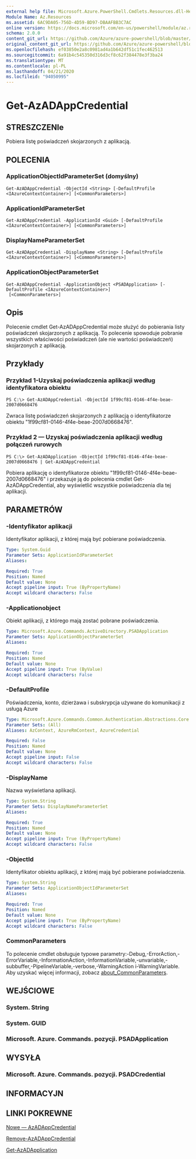```yaml
---
external help file: Microsoft.Azure.PowerShell.Cmdlets.Resources.dll-Help.xml
Module Name: Az.Resources
ms.assetid: 6AC9DA05-756D-4D59-BD97-DBAAFBB3C7AC
online version: https://docs.microsoft.com/en-us/powershell/module/az.resources/get-azadappcredential
schema: 2.0.0
content_git_url: https://github.com/Azure/azure-powershell/blob/master/src/Resources/Resources/help/Get-AzADAppCredential.md
original_content_git_url: https://github.com/Azure/azure-powershell/blob/master/src/Resources/Resources/help/Get-AzADAppCredential.md
ms.openlocfilehash: ef03850e2a8c0981ad4a1b642df51c1fec462513
ms.sourcegitcommit: 6a91b4c545350d316d3cf8c62f384478e3f3ba24
ms.translationtype: MT
ms.contentlocale: pl-PL
ms.lasthandoff: 04/21/2020
ms.locfileid: "94050995"
---
```

# Get-AzADAppCredential

## STRESZCZENIe
Pobiera listę poświadczeń skojarzonych z aplikacją.

## POLECENIA

### ApplicationObjectIdParameterSet (domyślny)
```
Get-AzADAppCredential -ObjectId <String> [-DefaultProfile <IAzureContextContainer>] [<CommonParameters>]
```

### ApplicationIdParameterSet
```
Get-AzADAppCredential -ApplicationId <Guid> [-DefaultProfile <IAzureContextContainer>] [<CommonParameters>]
```

### DisplayNameParameterSet
```
Get-AzADAppCredential -DisplayName <String> [-DefaultProfile <IAzureContextContainer>] [<CommonParameters>]
```

### ApplicationObjectParameterSet
```
Get-AzADAppCredential -ApplicationObject <PSADApplication> [-DefaultProfile <IAzureContextContainer>]
 [<CommonParameters>]
```

## Opis
Polecenie cmdlet Get-AzADAppCredential może służyć do pobierania listy poświadczeń skojarzonych z aplikacją.
To polecenie spowoduje pobranie wszystkich właściwości poświadczeń (ale nie wartości poświadczeń) skojarzonych z aplikacją.

## Przykłady

### Przykład 1-Uzyskaj poświadczenia aplikacji według identyfikatora obiektu

```
PS C:\> Get-AzADAppCredential -ObjectId 1f99cf81-0146-4f4e-beae-2007d0668476
```

Zwraca listę poświadczeń skojarzonych z aplikacją o identyfikatorze obiektu "1f99cf81-0146-4f4e-beae-2007d0668476".

### Przykład 2 — Uzyskaj poświadczenia aplikacji według połączeń rurowych

```
PS C:\> Get-AzADApplication -ObjectId 1f99cf81-0146-4f4e-beae-2007d0668476 | Get-AzADAppCredential
```

Pobiera aplikację o identyfikatorze obiektu "1f99cf81-0146-4f4e-beae-2007d0668476" i przekazuje ją do polecenia cmdlet Get-AzADAppCredential, aby wyświetlić wszystkie poświadczenia dla tej aplikacji.

## PARAMETRÓW

### -Identyfikator aplikacji
Identyfikator aplikacji, z której mają być pobierane poświadczenia.

```yaml
Type: System.Guid
Parameter Sets: ApplicationIdParameterSet
Aliases:

Required: True
Position: Named
Default value: None
Accept pipeline input: True (ByPropertyName)
Accept wildcard characters: False
```

### -Applicationobject
Obiekt aplikacji, z którego mają zostać pobrane poświadczenia.

```yaml
Type: Microsoft.Azure.Commands.ActiveDirectory.PSADApplication
Parameter Sets: ApplicationObjectParameterSet
Aliases:

Required: True
Position: Named
Default value: None
Accept pipeline input: True (ByValue)
Accept wildcard characters: False
```

### -DefaultProfile
Poświadczenia, konto, dzierżawa i subskrypcja używane do komunikacji z usługą Azure

```yaml
Type: Microsoft.Azure.Commands.Common.Authentication.Abstractions.Core.IAzureContextContainer
Parameter Sets: (All)
Aliases: AzContext, AzureRmContext, AzureCredential

Required: False
Position: Named
Default value: None
Accept pipeline input: False
Accept wildcard characters: False
```

### -DisplayName
Nazwa wyświetlana aplikacji.

```yaml
Type: System.String
Parameter Sets: DisplayNameParameterSet
Aliases:

Required: True
Position: Named
Default value: None
Accept pipeline input: True (ByPropertyName)
Accept wildcard characters: False
```

### -ObjectId
Identyfikator obiektu aplikacji, z której mają być pobierane poświadczenia.

```yaml
Type: System.String
Parameter Sets: ApplicationObjectIdParameterSet
Aliases:

Required: True
Position: Named
Default value: None
Accept pipeline input: True (ByPropertyName)
Accept wildcard characters: False
```

### CommonParameters
To polecenie cmdlet obsługuje typowe parametry:-Debug,-ErrorAction,-ErrorVariable,-InformationAction,-InformationVariable,-unvariable,-subbuffer,-PipelineVariable,-verbose,-WarningAction i-WarningVariable. Aby uzyskać więcej informacji, zobacz [about_CommonParameters](http://go.microsoft.com/fwlink/?LinkID=113216).

## WEJŚCIOWE

### System. String

### System. GUID

### Microsoft. Azure. Commands. pozycji. PSADApplication

## WYSYŁA

### Microsoft. Azure. Commands. pozycji. PSADCredential

## INFORMACYJN

## LINKI POKREWNE

[Nowe — AzADAppCredential](./New-AzADAppCredential.md)

[Remove-AzADAppCredential](./Remove-AzADAppCredential.md)

[Get-AzADApplication](./Get-AzADApplication.md)

